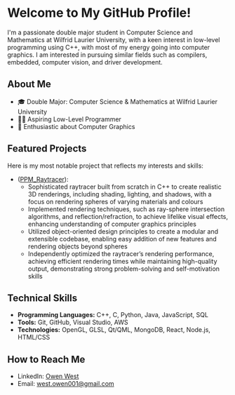 # Welcome to My GitHub Profile!

I'm a passionate double major student in Computer Science and Mathematics at Wilfrid Laurier University, with a keen interest in low-level programming using C++, with most of my energy going into computer graphics. I am interested in pursuing similar fields such as compilers, embedded, computer vision, and driver development.

## About Me

- 🎓 Double Major: Computer Science & Mathematics at Wilfrid Laurier University
- 👨‍💻 Aspiring Low-Level Programmer
- 🎨 Enthusiastic about Computer Graphics

## Featured Projects

Here is my most notable project that reflects my interests and skills:

- ([PPM_Raytracer](https://github.com/owen-west/PPMRaytracer)):
   - Sophisticated raytracer built from scratch in C++ to create realistic 3D renderings, including
shading, lighting, and shadows, with a focus on rendering spheres of varying materials and colours
   - Implemented rendering techniques, such as ray-sphere intersection algorithms, and reflection/refraction,
to achieve lifelike visual effects, enhancing understanding of computer graphics principles
   - Utilized object-oriented design principles to create a modular and extensible codebase, enabling easy
addition of new features and rendering objects beyond spheres
   - Independently optimized the raytracer’s rendering performance, achieving efficient rendering times while
maintaining high-quality output, demonstrating strong problem-solving and self-motivation skills

## Technical Skills

- **Programming Languages:** C++, C, Python, Java, JavaScript, SQL
- **Tools:** Git, GitHub, Visual Studio, AWS
- **Technologies:** OpenGL, GLSL, Qt/QML, MongoDB, React, Node.js, HTML/CSS

## How to Reach Me

- LinkedIn: [Owen West](https://www.linkedin.com/in/owen-west-295bb6197/)
- Email: [west.owen001@gmail.com](mailto:west.owen001@gmail.com)
